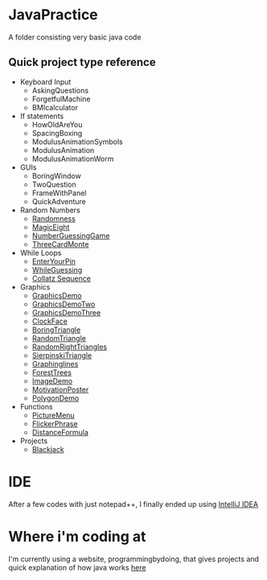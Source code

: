 # JavaPractice

A folder consisting very basic java code

##  Quick project type reference

* Keyboard Input
  * AskingQuestions
  * ForgetfulMachine
  * BMIcalculator
* If statements
  * HowOldAreYou
  * SpacingBoxing
  * ModulusAnimationSymbols
  * ModulusAnimation
  * ModulusAnimationWorm
* GUIs
  * BoringWindow
  * TwoQuestion
  * FrameWithPanel
  * QuickAdventure
* Random Numbers
  * [Randomness](https://github.com/RandyKoiSA/JavaPractice/tree/master/Randomness)
  * [MagicEight](https://github.com/RandyKoiSA/JavaPractice/tree/master/MagicEight)
  * [NumberGuessingGame](https://github.com/RandyKoiSA/JavaPractice/tree/master/NumberGuessingGame)
  * [ThreeCardMonte](https://github.com/RandyKoiSA/JavaPractice/tree/master/ThreeCardMonte)
* While Loops
  * [EnterYourPin](https://github.com/RandyKoiSA/JavaPractice/tree/master/EnterYourPin)
  * [WhileGuessing](https://github.com/RandyKoiSA/JavaPractice/tree/master/WhileGuessing)
  * [Collatz Sequence](https://github.com/RandyKoiSA/JavaPractice/tree/master/CollatzSequence)
* Graphics
  * [GraphicsDemo](https://github.com/RandyKoiSA/JavaPractice/tree/master/GraphicsDemo)
  * [GraphicsDemoTwo](https://github.com/RandyKoiSA/JavaPractice/tree/master/GraphicsDemoTwo)
  * [GraphicsDemoThree](https://github.com/RandyKoiSA/JavaPractice/tree/master/GraphicsDemoThree)
  * [ClockFace](https://github.com/RandyKoiSA/JavaPractice/tree/master/ClockFace)
  * [BoringTriangle](https://github.com/RandyKoiSA/JavaPractice/tree/master/BoringTriangle)
  * [RandomTriangle](https://github.com/RandyKoiSA/JavaPractice/tree/master/RandomTriangle)
  * [RandomRightTriangles](https://github.com/RandyKoiSA/JavaPractice/tree/master/RandomRightTriangle)
  * [SierpinskiTriangle](https://github.com/RandyKoiSA/JavaPractice/tree/master/SierpinskiTriangle)
  * [Graphinglines](https://github.com/RandyKoiSA/JavaPractice/tree/master/GraphingLines)
  * [ForestTrees](https://github.com/RandyKoiSA/JavaPractice/tree/master/ForestTrees)
  * [ImageDemo](https://github.com/RandyKoiSA/JavaPractice/tree/master/ImageDemo)
  * [MotivationPoster](https://github.com/RandyKoiSA/JavaPractice/tree/master/MotivationPoster)
  * [PolygonDemo](https://github.com/RandyKoiSA/JavaPractice/tree/master/PolygonDemo)
* Functions
  * [PictureMenu](https://github.com/RandyKoiSA/JavaPractice/tree/master/PictureMenu)
  * [FlickerPhrase](https://github.com/RandyKoiSA/JavaPractice/tree/master/FlickerPhrase)
  * [DistanceFormula](https://github.com/RandyKoiSA/JavaPractice/tree/master/DistanceFormula)
* Projects
  * [Blackjack](https://github.com/RandyKoiSA/JavaPractice/tree/master/Blackjack)

# IDE
After a few codes with just notepad++, I finally ended up using [IntelliJ IDEA](https://www.jetbrains.com/idea/download/#section=windows)

# Where i'm coding at
I'm currently using a website, programmingbydoing, that gives projects and quick explanation of how java works [here](https://programmingbydoing.com/)
